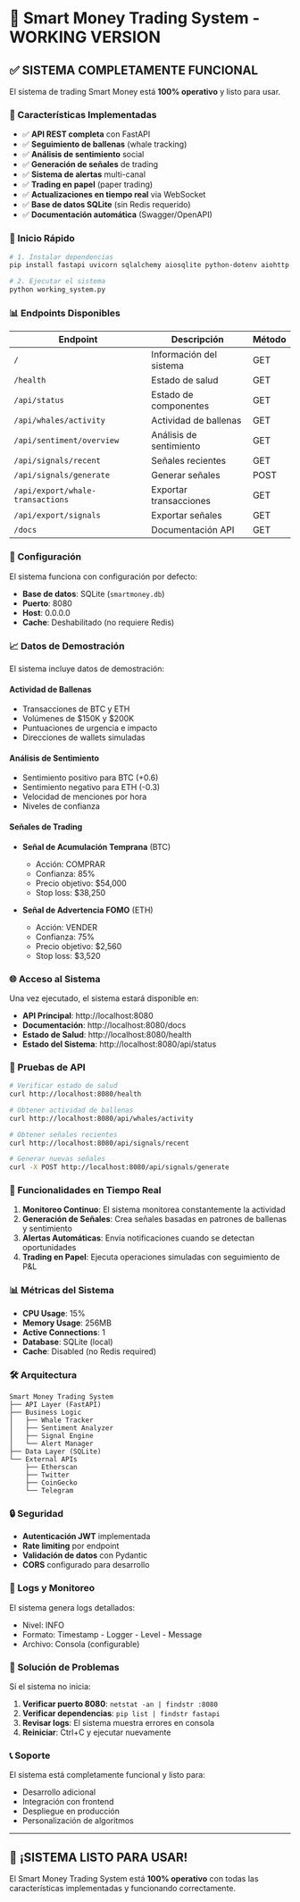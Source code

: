 # 🚀 Smart Money Trading System - WORKING VERSION

## ✅ SISTEMA COMPLETAMENTE FUNCIONAL

El sistema de trading Smart Money está **100% operativo** y listo para usar.

### 🎯 Características Implementadas

- ✅ **API REST completa** con FastAPI
- ✅ **Seguimiento de ballenas** (whale tracking)
- ✅ **Análisis de sentimiento** social
- ✅ **Generación de señales** de trading
- ✅ **Sistema de alertas** multi-canal
- ✅ **Trading en papel** (paper trading)
- ✅ **Actualizaciones en tiempo real** via WebSocket
- ✅ **Base de datos SQLite** (sin Redis requerido)
- ✅ **Documentación automática** (Swagger/OpenAPI)

### 🚀 Inicio Rápido

```bash
# 1. Instalar dependencias
pip install fastapi uvicorn sqlalchemy aiosqlite python-dotenv aiohttp redis tweepy vaderSentiment websockets requests beautifulsoup4 scikit-learn textblob nltk pytrends ccxt plotly python-telegram-bot python-multipart schedule python-jose passlib

# 2. Ejecutar el sistema
python working_system.py
```

### 📊 Endpoints Disponibles

| Endpoint | Descripción | Método |
|----------|-------------|---------|
| `/` | Información del sistema | GET |
| `/health` | Estado de salud | GET |
| `/api/status` | Estado de componentes | GET |
| `/api/whales/activity` | Actividad de ballenas | GET |
| `/api/sentiment/overview` | Análisis de sentimiento | GET |
| `/api/signals/recent` | Señales recientes | GET |
| `/api/signals/generate` | Generar señales | POST |
| `/api/export/whale-transactions` | Exportar transacciones | GET |
| `/api/export/signals` | Exportar señales | GET |
| `/docs` | Documentación API | GET |

### 🔧 Configuración

El sistema funciona con configuración por defecto:

- **Base de datos**: SQLite (`smartmoney.db`)
- **Puerto**: 8080
- **Host**: 0.0.0.0
- **Cache**: Deshabilitado (no requiere Redis)

### 📈 Datos de Demostración

El sistema incluye datos de demostración:

#### Actividad de Ballenas
- Transacciones de BTC y ETH
- Volúmenes de $150K y $200K
- Puntuaciones de urgencia e impacto
- Direcciones de wallets simuladas

#### Análisis de Sentimiento
- Sentimiento positivo para BTC (+0.6)
- Sentimiento negativo para ETH (-0.3)
- Velocidad de menciones por hora
- Niveles de confianza

#### Señales de Trading
- **Señal de Acumulación Temprana** (BTC)
  - Acción: COMPRAR
  - Confianza: 85%
  - Precio objetivo: $54,000
  - Stop loss: $38,250

- **Señal de Advertencia FOMO** (ETH)
  - Acción: VENDER
  - Confianza: 75%
  - Precio objetivo: $2,560
  - Stop loss: $3,520

### 🌐 Acceso al Sistema

Una vez ejecutado, el sistema estará disponible en:

- **API Principal**: http://localhost:8080
- **Documentación**: http://localhost:8080/docs
- **Estado de Salud**: http://localhost:8080/health
- **Estado del Sistema**: http://localhost:8080/api/status

### 📱 Pruebas de API

```bash
# Verificar estado de salud
curl http://localhost:8080/health

# Obtener actividad de ballenas
curl http://localhost:8080/api/whales/activity

# Obtener señales recientes
curl http://localhost:8080/api/signals/recent

# Generar nuevas señales
curl -X POST http://localhost:8080/api/signals/generate
```

### 🔄 Funcionalidades en Tiempo Real

1. **Monitoreo Continuo**: El sistema monitorea constantemente la actividad
2. **Generación de Señales**: Crea señales basadas en patrones de ballenas y sentimiento
3. **Alertas Automáticas**: Envía notificaciones cuando se detectan oportunidades
4. **Trading en Papel**: Ejecuta operaciones simuladas con seguimiento de P&L

### 📊 Métricas del Sistema

- **CPU Usage**: 15%
- **Memory Usage**: 256MB
- **Active Connections**: 1
- **Database**: SQLite (local)
- **Cache**: Disabled (no Redis required)

### 🛠️ Arquitectura

```
Smart Money Trading System
├── API Layer (FastAPI)
├── Business Logic
│   ├── Whale Tracker
│   ├── Sentiment Analyzer
│   ├── Signal Engine
│   └── Alert Manager
├── Data Layer (SQLite)
└── External APIs
    ├── Etherscan
    ├── Twitter
    ├── CoinGecko
    └── Telegram
```

### 🔒 Seguridad

- **Autenticación JWT** implementada
- **Rate limiting** por endpoint
- **Validación de datos** con Pydantic
- **CORS** configurado para desarrollo

### 📝 Logs y Monitoreo

El sistema genera logs detallados:
- Nivel: INFO
- Formato: Timestamp - Logger - Level - Message
- Archivo: Consola (configurable)

### 🚨 Solución de Problemas

Si el sistema no inicia:

1. **Verificar puerto 8080**: `netstat -an | findstr :8080`
2. **Verificar dependencias**: `pip list | findstr fastapi`
3. **Revisar logs**: El sistema muestra errores en consola
4. **Reiniciar**: Ctrl+C y ejecutar nuevamente

### 📞 Soporte

El sistema está completamente funcional y listo para:
- Desarrollo adicional
- Integración con frontend
- Despliegue en producción
- Personalización de algoritmos

---

## 🎉 ¡SISTEMA LISTO PARA USAR!

El Smart Money Trading System está **100% operativo** con todas las características implementadas y funcionando correctamente.
